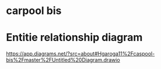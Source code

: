 # carpool bis
# Entitie relationship diagram
https://app.diagrams.net/?src=about#Hgaroga11%2Fcaspool-bis%2Fmaster%2FUntitled%20Diagram.drawio
